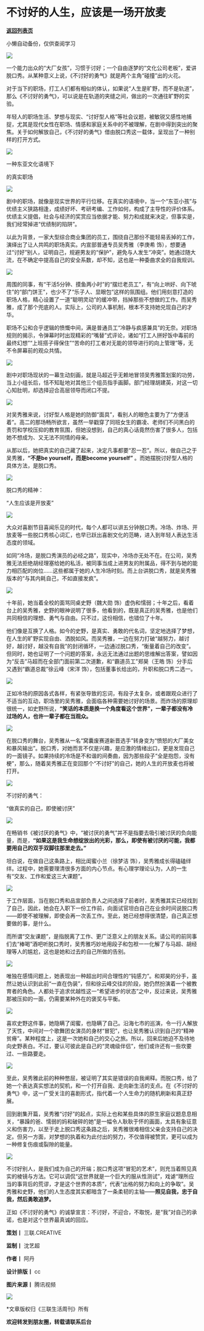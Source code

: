 # 不讨好的人生，应该是一场开放麦

[**返回列表页**](/gzh/三联生活周刊)

小懒自动备份，仅供查阅学习

![](https://mmbiz.qpic.cn/mmbiz_png/c2Sib3Mp7pOMbCIHcq4TZBiaTklXwPgP6iaj5R11dee5HEYyxSfg9AanC3yRBHesjYywh4jSFibtLTHuF1lvbRwrgA/640?wx_fmt=png&from;=appmsg)

一个能力出众的“大厂女孩”，习惯于讨好；一个自由逐梦的“文化公司老板”，爱讲脱口秀。从某种意义上说，《不讨好的勇气》就是两个主角“碰撞”出的火花。

  

对于当下的职场，打工人们都有相似的体认，如果说“人生是旷野，而不是轨道”，那么《不讨好的勇气》，可以说是在轨道的夹缝之间，做出的一次通往旷野的实验。

  

年轻人的职场生活、梦想与现实、“讨好型人格”等社会议题，被敏锐又感性地捕捉，尤其是现代女性在职场、情感和家庭关系中的不被理解，在剧中得到突出的聚焦。关于如何解放自己，《不讨好的勇气》借由脱口秀这一载体，呈现出了一种别样的打开方式。

  

  

![](https://mmbiz.qpic.cn/mmbiz_jpg/c2Sib3Mp7pOMbCIHcq4TZBiaTklXwPgP6iaicdJdfATDDxsvGic22WK5XqGkFJ1kicU8OCiaC6ibxdcgpPAp5LpO6Nexicg/640?wx_fmt=jpeg&from;=appmsg)

一种东亚文化语境下

的真实职场

![](https://mmbiz.qpic.cn/mmbiz_png/c2Sib3Mp7pOMbCIHcq4TZBiaTklXwPgP6iaqTrgNIU7JBqmolWlS5WFVPUq5owY85nBFkpFkhH0xMianJTFTD6ibruQ/640?wx_fmt=png&from;=appmsg)

  

剧中的职场，就像是现实世界的平行位移。在真实的语境中，当一个“东亚小孩”与优绩主义狭路相逢，成绩好坏、考研考编、工作如何，构成了主导性的评价体系。优绩主义提倡，社会与经济的奖赏应当依据才能、努力和成就来决定，但事实是，我们经常掉进“优绩制的陷阱”。

  

以此为背景，一家大型综合商业集团的员工，围绕自己那份不能轻易丢掉的工作，演绎出了让人共鸣的职场真实。内宣部普通专员吴秀雅（李庚希
饰），想要通过“讨好”别人，证明自己，规避男友的“保护”，避免与人发生“冲突”。她通过随大流，在不确定中提高自己的安全系数，却不知，这也是一种委曲求全的自我规训。

  

![](https://mmbiz.qpic.cn/mmbiz_jpg/c2Sib3Mp7pOMbCIHcq4TZBiaTklXwPgP6ia0XwJ98ZDW62V661AjhD02xgCYzkVURPhDLkZS1croicrvxo4ODRh8RQ/640?wx_fmt=jpeg&from;=appmsg)

  

周围的同事，有“干活5分钟、摸鱼两小时”的“摆烂老员工”，有“向上哄好、向下唬住”的“部门饼王”，也少不了“乐子人、显眼包”这样的氛围组。他们用刻意打造的职场人格，精心设置了一道“聪明灵动”的缓冲带，挡掉那些不想做的工作。而吴秀雅，成了那个兜底的人。实际上，公司的人事机制，根本不支持她兑现自己的才华。

  

职场不公和合乎逻辑的愤慨中间，满是普通员工“冷静与疯感兼具”的无奈。对职场规则的揭示，令弹幕时时出现精彩的“嘴替”式评论，诸如“打工人拼好饭中毒前的最终幻想”“上班搭子得保住”“苦命的打工者对无能的领导进行的向上管理”等，无不令屏幕前的观众共情。

  

![](https://mmbiz.qpic.cn/mmbiz_jpg/c2Sib3Mp7pOMbCIHcq4TZBiaTklXwPgP6iaHysR2Ak6PH563tCCictQCGlcgUoLaHYPJp9CuKibuleV20beCVnBvasQ/640?wx_fmt=jpeg&from;=appmsg)

  

剧中对职场现状的一幕生动刻画，就是马超近乎无赖地冒领吴秀雅策划案的功劳，当上小组长后，恬不知耻地对其他三个组员指手画脚。部门经理胡建英，对这一切心知肚明，却选择迎合高层领导而闭口不提。

  

![](https://mmbiz.qpic.cn/mmbiz_jpg/c2Sib3Mp7pOMbCIHcq4TZBiaTklXwPgP6ia3fFPDnqFDftp8BaIh3VNhe1AUGJR7EkZlPRCVGxaFzvvjGuzr2zPsQ/640?wx_fmt=jpeg&from;=appmsg)

  

对吴秀雅来说，讨好型人格是她的防御“面具”，看别人的眼色主要为了“方便活着”。高二的那场畅所欲言，虽然一举戳穿了同班女生的霸凌、老师们不问黑白的责罚和学校压抑的教育氛围，但她没想到，自己的真心话竟然伤害了很多人，包括她不想成为、又无法不同情的母亲。

  

从那以后，她把真实的自己藏了起来，决定凡事都要“忍一忍”。所以，做自己之于吴秀雅，**“不是be yourself，而是become yourself”**
。而她摆脱讨好型人格的具体方法，是脱口秀。

  

  

![](https://mmbiz.qpic.cn/mmbiz_jpg/c2Sib3Mp7pOMbCIHcq4TZBiaTklXwPgP6ia5stibn2kDfkee70qt3jnTKjcTwjpic9UHKE8Gvvr4fZ1h9CAdCkD4WNQ/640?wx_fmt=jpeg&from;=appmsg)

脱口秀的精神：

“人生应该是开放麦”

![](https://mmbiz.qpic.cn/mmbiz_png/c2Sib3Mp7pOMbCIHcq4TZBiaTklXwPgP6iaqTrgNIU7JBqmolWlS5WFVPUq5owY85nBFkpFkhH0xMianJTFTD6ibruQ/640?wx_fmt=png&from;=appmsg)

  

大众对喜剧节目喜闻乐见的时代，每个人都可以讲五分钟脱口秀。冷场、炸场、开放麦等一些脱口秀核心词汇，也早已跃出喜剧文化的范畴，进入到年轻人表达生活态度的领域。

  

如同“冷场，是脱口秀演员的必经之路”，现实中，冷场亦无处不在。在公司，吴秀雅无法拒绝胡经理塞给她的私活，被同事当成上进男友的附属品，得不到与她的能力相匹配的岗位……这些都属于她的人生冷场时刻。而上台讲脱口秀，就是吴秀雅版本的“与其内耗自己，不如直接发疯”。

  

![](https://mmbiz.qpic.cn/mmbiz_jpg/c2Sib3Mp7pOMbCIHcq4TZBiaTklXwPgP6iaiauhw60RASSHs0zUuNZk6Gmia4pXwDqpgPVDicIZ4mGxKelNcMV0wsuAQ/640?wx_fmt=jpeg&from;=appmsg)

  

十年前，她当着全校的面骂同桌史野（魏大勋
饰）虚伪和懦弱；十年之后，看着台上的吴秀雅，史野的眼神说明了很多，他看到的，既是真正的吴秀雅，也是他们共同相信的理想、勇气与自由。只不过，这份相信，也错位了十年。

  

他们像是互换了人格。如今的史野，是真实、勇敢的代名词，坚定地选择了梦想，在人生的旷野实现自由、洒脱如风。而吴秀雅，一边在努力打破“越努力，越讨好，越讨好，越没有自我”的封闭循环，一边通过脱口秀，“衡量着自己的改变”。但同时，她也证明了一个问题的答案，永远无法通过出题的思维解出答案，譬如因为“反击”马超而在全部门面前第二次道歉，和“霸道员工”郑昊（王皓
饰）分手后又遇到“霸道总裁”徐云峰（宋洋 饰），包括董事长给出的，升职和脱口秀二选一。

  

![](https://mmbiz.qpic.cn/mmbiz_jpg/c2Sib3Mp7pOMbCIHcq4TZBiaTklXwPgP6iaY66H8V35lGic0TdYhAvk5pxtOjIpcUoA8Pd6cstD23VsqB8CrOaib7hg/640?wx_fmt=jpeg&from;=appmsg)

  

正如冷场的原因各式各样，有紧张导致的忘词，有段子太复杂，或者跟观众进行了不适当的互动，职场里的吴秀雅，会面临各种需要她讨好的场景。而炸场的原理却很统一，如史野所说，**“笑话的本质是换一个角度看这个世界”，一辈子都没有冷过场的人，也许一辈子都在当观众。**

  

![](https://mmbiz.qpic.cn/mmbiz_jpg/c2Sib3Mp7pOMbCIHcq4TZBiaTklXwPgP6iawA8yjnzLqMqeI38yqZkJNiamGUusrwiaIAuUS7dusUXpErT3yXziaGTww/640?wx_fmt=jpeg&from;=appmsg)

  

在脱口秀的舞台，吴秀雅从一名“窝囊废赛道新晋选手”转身变为“愤怒的大厂美女和暴风输出”。脱口秀，对她而言不仅是兴趣，是应激的情绪出口，更是发现自己的一面镜子。如果持续的冷场是不和谐的间奏曲，因为那些段子“全是抱怨，没有梗”，那么，随着吴秀雅正在变回那个“不讨好”的自己，她的人生的开放麦也将被打开。

  

  

![](https://mmbiz.qpic.cn/mmbiz_jpg/c2Sib3Mp7pOMbCIHcq4TZBiaTklXwPgP6iaUAib8v8NB4V91nuibOvfzBIJK3PUwnm2CibYOYzjoKuQg7FRbsnze6Uhw/640?wx_fmt=jpeg&from;=appmsg)

不讨好的勇气：

“做真实的自己，即使被讨厌”

![](https://mmbiz.qpic.cn/mmbiz_png/c2Sib3Mp7pOMbCIHcq4TZBiaTklXwPgP6iaqTrgNIU7JBqmolWlS5WFVPUq5owY85nBFkpFkhH0xMianJTFTD6ibruQ/640?wx_fmt=png&from;=appmsg)

  

在畅销书《被讨厌的勇气》中，“被讨厌的勇气”并不是指要去吸引被讨厌的负向能量，而是，**“如果这是我生命想绽放出的光彩，那么，即使有被讨厌的可能，我都要用自己的双手双脚往那里走去。”**

  

坦白说，在做自己这条路上，相比闺蜜小兰（徐梦洁
饰），吴秀雅成长得磕磕绊绊。过程中，她需要理清很多方面的内心节点。有心理学理论认为，人的一生有“交友、工作和爱这三大课题”。

  

![](https://mmbiz.qpic.cn/mmbiz_jpg/c2Sib3Mp7pOMbCIHcq4TZBiaTklXwPgP6ian1KYW0zqyxjBEqMCuVSLXj2D6NO26Mv2e3LOmU6qOOkWtJrehAu8yg/640?wx_fmt=jpeg&from;=appmsg)

  

于工作层面，当在脱口秀和品宣部负责人之间选择了前者时，吴秀雅其实已经找到了自己，因此，她会在入职下一份工作前，向面试官坦白自己在业余时间说脱口秀——即使不被理解，即使会再一次丢工作。至此，她已经想得很清楚，自己真正想要做的事，是什么。

  

而所谓“交友课题”，是指脱离了工作、更广泛意义上的朋友关系。请公司的前同事们去“棒喝”酒吧听脱口秀时，吴秀雅巧妙地用段子和包袱一一化解了与马超、胡经理等人的尴尬，这也是她和过去的自己所做的告别。

  

![](https://mmbiz.qpic.cn/mmbiz_jpg/c2Sib3Mp7pOMbCIHcq4TZBiaTklXwPgP6iaj2C9Oia60pRZy7cTlKiaDVP7PE6A6cNRtb7xmnz9DGiaynS3JVZBzPqTg/640?wx_fmt=jpeg&from;=appmsg)

  

唯独在感情问题上，她表现出一种超出时间合理性的“钝感力”。和郑昊的分手，虽然让她认识到此前“一直在伪装”，但和徐云峰交往的阶段，她仍然扮演着一个被教育者的角色。人都处于追求优越性这一“希望进步的状态”之中，反过来说，吴秀雅那被压抑的一面，仍需要某种外在的褒奖与平衡。

  

![](https://mmbiz.qpic.cn/mmbiz_jpg/c2Sib3Mp7pOMbCIHcq4TZBiaTklXwPgP6iacuWJOGB2RucUaJOH4s7iaQ0rSpRKrw3SLraTPR2bfbCRjylibPskzJicw/640?wx_fmt=jpeg&from;=appmsg)

  

喜欢史野这件事，她隐瞒了闺蜜，也隐瞒了自己。沿海七市的巡演，令一行人解放了天性，中间对一个歌舞团女演员的身材“冒犯”，也让吴秀雅认识到自己的“精神贫瘠”。某种程度上，这是一次她和自己的交心之旅。所以，回来后她迫不及待地向史野表白。不过，要认可彼此是自己的“灵魂级伴侣”，他们或许还有一些坎要过、一些路要走。

  

![](https://mmbiz.qpic.cn/mmbiz_jpg/c2Sib3Mp7pOMbCIHcq4TZBiaTklXwPgP6iakuic4okqT9TQlce5iaxWquiczRmRkYRkniagWR66c1AtGnRFX8qnSOCIow/640?wx_fmt=jpeg&from;=appmsg)

  

至此，吴秀雅此前的种种憋屈，被证明了其实是错误的自我阐释。而脱口秀，给了她一个表达真实想法的契机，和一个打开自我、走向新生活的支点。在《不讨好的勇气》中，这一广受关注的喜剧形式，指代着一个人生命力的随机刷新和真正舒展。

  

回到剧集开篇，吴秀雅“讨好”的起点，实际上也和某些具体的原生家庭议题息息相关，“暴躁的爸、懦弱的妈和破碎的她”是一幅令人耿耿于怀的画面，太具有象征意义和伤害力，以至于走上脱口秀这条路之后，吴秀雅很难相信父亲会支持自己的决定。但另一方面，对梦想的执着和为此付出的努力，不仅值得被赞赏，更可以成为一种修复伤痕或裂隙的能量。

  

![](https://mmbiz.qpic.cn/mmbiz_jpg/c2Sib3Mp7pOMbCIHcq4TZBiaTklXwPgP6iaF9zO1Wm5SS6EqgibdnRwyf9gMNEUea0TwWWjKOOHdYciaswCN5WBnUBQ/640?wx_fmt=jpeg&from;=appmsg)

  

不讨好别人，是我们成为自己的开端；脱口秀这项“冒犯的艺术”，则充当着照见真实的棱镜与方法。它可以调侃“这世界就是一个巨大的服从性测试”，戏谑“理所应当的事背后的荒谬，才是这个世界的本质”，代表“出格的努力和向上的争取”。吴秀雅和史野，他们的人生态度其实都暗含了一条柔韧的主轴——**照见自我，忠于自我，然后勇敢追梦。**

  

正如《不讨好的勇气》的诚挚宣言：不讨好，不迎合，不取悦，是“我”对自己的承诺，也是对这个世界最真诚的回应。

  

  

**策划丨** 三联.CREATIVE  

**监制丨** 沈艺超

**作者丨** 阿丹

**设计排版丨** cc

**图片来源丨** 腾讯视频

  

  

![](https://mmbiz.qpic.cn/mmbiz_gif/c2Sib3Mp7pOMbCIHcq4TZBiaTklXwPgP6iabdia8oIkhYQvtkI62uDzA4eKNt2bjKfLxP4HhzVGw5IOiafOXF81s0XQ/640?wx_fmt=gif&from;=appmsg)

  

  

*文章版权归《三联生活周刊》所有

**欢迎转发到朋友圈，转载请联系后台**

  

